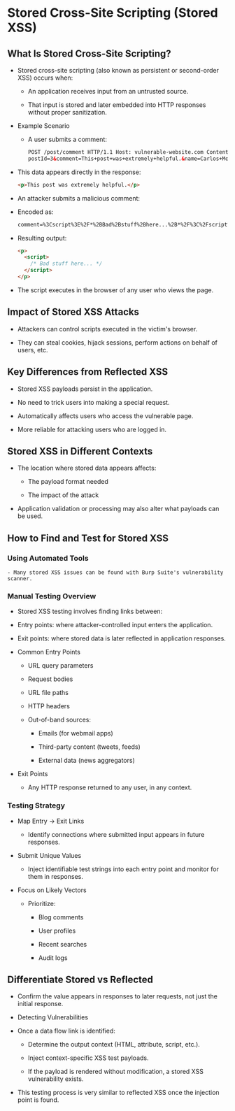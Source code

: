 # Stored Cross-Site Scripting (Stored XSS)

## What Is Stored Cross-Site Scripting?

- Stored cross-site scripting (also known as persistent or second-order XSS) occurs when:

  - An application receives input from an untrusted source.

  - That input is stored and later embedded into HTTP responses without proper sanitization.

- Example Scenario

  - A user submits a comment:

    ```html
    POST /post/comment HTTP/1.1 Host: vulnerable-website.com Content-Length: 100
    postId=3&comment=This+post+was+extremely+helpful.&name=Carlos+Montoya&email=carlos%40normal-user.net
    ```

- This data appears directly in the response:

  ```html
  <p>This post was extremely helpful.</p>
  ```

- An attacker submits a malicious comment:

<script>/* Bad stuff here... */</script>

- Encoded as:

  ```html
  comment=%3Cscript%3E%2F*%2BBad%2Bstuff%2Bhere...%2B*%2F%3C%2Fscript%3E
  ```

- Resulting output:
  ```html
  <p>
    <script>
      /* Bad stuff here... */
    </script>
  </p>
  ```
- The script executes in the browser of any user who views the page.

## Impact of Stored XSS Attacks

- Attackers can control scripts executed in the victim's browser.

- They can steal cookies, hijack sessions, perform actions on behalf of users, etc.

## Key Differences from Reflected XSS

- Stored XSS payloads persist in the application.

- No need to trick users into making a special request.

- Automatically affects users who access the vulnerable page.

- More reliable for attacking users who are logged in.

## Stored XSS in Different Contexts

- The location where stored data appears affects:

  - The payload format needed

  - The impact of the attack

- Application validation or processing may also alter what payloads can be used.

## How to Find and Test for Stored XSS

### Using Automated Tools

    - Many stored XSS issues can be found with Burp Suite's vulnerability scanner.

### Manual Testing Overview

- Stored XSS testing involves finding links between:

- Entry points: where attacker-controlled input enters the application.

- Exit points: where stored data is later reflected in application responses.

- Common Entry Points

  - URL query parameters

  - Request bodies

  - URL file paths

  - HTTP headers

  - Out-of-band sources:

    - Emails (for webmail apps)

    - Third-party content (tweets, feeds)

    - External data (news aggregators)

- Exit Points

  - Any HTTP response returned to any user, in any context.

### Testing Strategy

- Map Entry → Exit Links

  - Identify connections where submitted input appears in future responses.

- Submit Unique Values

  - Inject identifiable test strings into each entry point and monitor for them in responses.

- Focus on Likely Vectors

  - Prioritize:

    - Blog comments

    - User profiles

    - Recent searches

    - Audit logs

## Differentiate Stored vs Reflected

- Confirm the value appears in responses to later requests, not just the initial response.

- Detecting Vulnerabilities

- Once a data flow link is identified:

  - Determine the output context (HTML, attribute, script, etc.).

  - Inject context-specific XSS test payloads.

  - If the payload is rendered without modification, a stored XSS vulnerability exists.

- This testing process is very similar to reflected XSS once the injection point is found.
